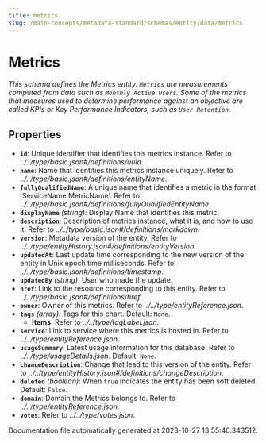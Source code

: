 ```yaml
---
title: metrics
slug: /main-concepts/metadata-standard/schemas/entity/data/metrics
---
```


# Metrics

*This schema defines the Metrics entity. `Metrics` are measurements computed from data such as `Monthly Active Users`. Some of the metrics that measures used to determine performance against an objective are called KPIs or Key Performance Indicators, such as `User Retention`.*

## Properties

- **`id`**: Unique identifier that identifies this metrics instance. Refer to *../../type/basic.json#/definitions/uuid*.
- **`name`**: Name that identifies this metrics instance uniquely. Refer to *../../type/basic.json#/definitions/entityName*.
- **`fullyQualifiedName`**: A unique name that identifies a metric in the format 'ServiceName.MetricName'. Refer to *../../type/basic.json#/definitions/fullyQualifiedEntityName*.
- **`displayName`** *(string)*: Display Name that identifies this metric.
- **`description`**: Description of metrics instance, what it is, and how to use it. Refer to *../../type/basic.json#/definitions/markdown*.
- **`version`**: Metadata version of the entity. Refer to *../../type/entityHistory.json#/definitions/entityVersion*.
- **`updatedAt`**: Last update time corresponding to the new version of the entity in Unix epoch time milliseconds. Refer to *../../type/basic.json#/definitions/timestamp*.
- **`updatedBy`** *(string)*: User who made the update.
- **`href`**: Link to the resource corresponding to this entity. Refer to *../../type/basic.json#/definitions/href*.
- **`owner`**: Owner of this metrics. Refer to *../../type/entityReference.json*.
- **`tags`** *(array)*: Tags for this chart. Default: `None`.
  - **Items**: Refer to *../../type/tagLabel.json*.
- **`service`**: Link to service where this metrics is hosted in. Refer to *../../type/entityReference.json*.
- **`usageSummary`**: Latest usage information for this database. Refer to *../../type/usageDetails.json*. Default: `None`.
- **`changeDescription`**: Change that lead to this version of the entity. Refer to *../../type/entityHistory.json#/definitions/changeDescription*.
- **`deleted`** *(boolean)*: When `true` indicates the entity has been soft deleted. Default: `False`.
- **`domain`**: Domain the Metrics belongs to. Refer to *../../type/entityReference.json*.
- **`votes`**: Refer to *../../type/votes.json*.


Documentation file automatically generated at 2023-10-27 13:55:46.343512.
